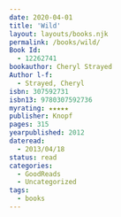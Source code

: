 ```yaml
---
date: 2020-04-01
title: 'Wild'
layout: layouts/books.njk
permalink: /books/wild/
Book Id:
  - 12262741
bookauthor: Cheryl Strayed
Author l-f:
  - Strayed, Cheryl
isbn: 307592731
isbn13: 9780307592736
myrating: ★★★★★
publisher: Knopf
pages: 315
yearpublished: 2012
dateread:
  - 2013/04/18
status: read
categories:
  - GoodReads
  - Uncategorized
tags:
  - books
---
```

